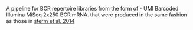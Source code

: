 A pipeline for BCR repertoire libraries from the form of - UMI Barcoded Illumina MiSeq 2x250 BCR mRNA. that were produced in the same fashion as those in [sterm et al. 2014](https://pubmed.ncbi.nlm.nih.gov/25100741/)
